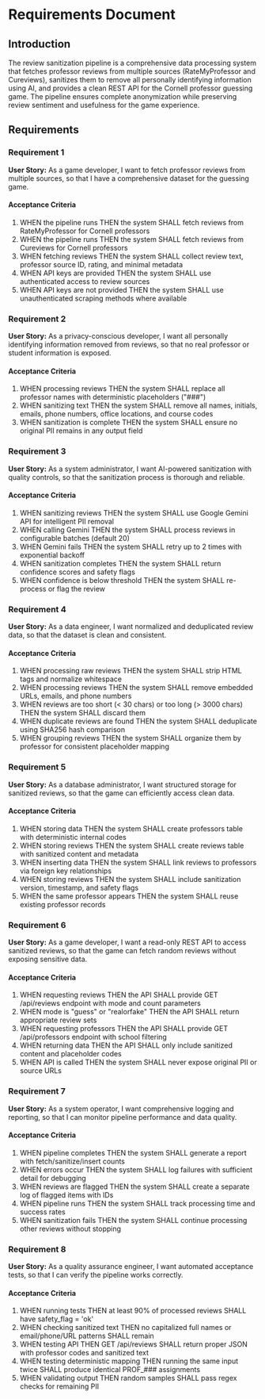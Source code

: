 # Requirements Document

## Introduction

The review sanitization pipeline is a comprehensive data processing system that fetches professor reviews from multiple sources (RateMyProfessor and Cureviews), sanitizes them to remove all personally identifying information using AI, and provides a clean REST API for the Cornell professor guessing game. The pipeline ensures complete anonymization while preserving review sentiment and usefulness for the game experience.

## Requirements

### Requirement 1

**User Story:** As a game developer, I want to fetch professor reviews from multiple sources, so that I have a comprehensive dataset for the guessing game.

#### Acceptance Criteria

1. WHEN the pipeline runs THEN the system SHALL fetch reviews from RateMyProfessor for Cornell professors
2. WHEN the pipeline runs THEN the system SHALL fetch reviews from Cureviews for Cornell professors
3. WHEN fetching reviews THEN the system SHALL collect review text, professor source ID, rating, and minimal metadata
4. WHEN API keys are provided THEN the system SHALL use authenticated access to review sources
5. WHEN API keys are not provided THEN the system SHALL use unauthenticated scraping methods where available

### Requirement 2

**User Story:** As a privacy-conscious developer, I want all personally identifying information removed from reviews, so that no real professor or student information is exposed.

#### Acceptance Criteria

1. WHEN processing reviews THEN the system SHALL replace all professor names with deterministic placeholders ("###")
2. WHEN sanitizing text THEN the system SHALL remove all names, initials, emails, phone numbers, office locations, and course codes
3. WHEN sanitization is complete THEN the system SHALL ensure no original PII remains in any output field

### Requirement 3

**User Story:** As a system administrator, I want AI-powered sanitization with quality controls, so that the sanitization process is thorough and reliable.

#### Acceptance Criteria

1. WHEN sanitizing reviews THEN the system SHALL use Google Gemini API for intelligent PII removal
2. WHEN calling Gemini THEN the system SHALL process reviews in configurable batches (default 20)
3. WHEN Gemini fails THEN the system SHALL retry up to 2 times with exponential backoff
4. WHEN sanitization completes THEN the system SHALL return confidence scores and safety flags
5. WHEN confidence is below threshold THEN the system SHALL re-process or flag the review

### Requirement 4

**User Story:** As a data engineer, I want normalized and deduplicated review data, so that the dataset is clean and consistent.

#### Acceptance Criteria

1. WHEN processing raw reviews THEN the system SHALL strip HTML tags and normalize whitespace
2. WHEN processing reviews THEN the system SHALL remove embedded URLs, emails, and phone numbers
3. WHEN reviews are too short (< 30 chars) or too long (> 3000 chars) THEN the system SHALL discard them
4. WHEN duplicate reviews are found THEN the system SHALL deduplicate using SHA256 hash comparison
5. WHEN grouping reviews THEN the system SHALL organize them by professor for consistent placeholder mapping

### Requirement 5

**User Story:** As a database administrator, I want structured storage for sanitized reviews, so that the game can efficiently access clean data.

#### Acceptance Criteria

1. WHEN storing data THEN the system SHALL create professors table with deterministic internal codes
2. WHEN storing reviews THEN the system SHALL create reviews table with sanitized content and metadata
3. WHEN inserting data THEN the system SHALL link reviews to professors via foreign key relationships
4. WHEN storing reviews THEN the system SHALL include sanitization version, timestamp, and safety flags
5. WHEN the same professor appears THEN the system SHALL reuse existing professor records

### Requirement 6

**User Story:** As a game developer, I want a read-only REST API to access sanitized reviews, so that the game can fetch random reviews without exposing sensitive data.

#### Acceptance Criteria

1. WHEN requesting reviews THEN the API SHALL provide GET /api/reviews endpoint with mode and count parameters
2. WHEN mode is "guess" or "realorfake" THEN the API SHALL return appropriate review sets
3. WHEN requesting professors THEN the API SHALL provide GET /api/professors endpoint with school filtering
4. WHEN returning data THEN the API SHALL only include sanitized content and placeholder codes
5. WHEN API is called THEN the system SHALL never expose original PII or source URLs

### Requirement 7

**User Story:** As a system operator, I want comprehensive logging and reporting, so that I can monitor pipeline performance and data quality.

#### Acceptance Criteria

1. WHEN pipeline completes THEN the system SHALL generate a report with fetch/sanitize/insert counts
2. WHEN errors occur THEN the system SHALL log failures with sufficient detail for debugging
3. WHEN reviews are flagged THEN the system SHALL create a separate log of flagged items with IDs
4. WHEN pipeline runs THEN the system SHALL track processing time and success rates
5. WHEN sanitization fails THEN the system SHALL continue processing other reviews without stopping

### Requirement 8

**User Story:** As a quality assurance engineer, I want automated acceptance tests, so that I can verify the pipeline works correctly.

#### Acceptance Criteria

1. WHEN running tests THEN at least 90% of processed reviews SHALL have safety_flag = 'ok'
2. WHEN checking sanitized text THEN no capitalized full names or email/phone/URL patterns SHALL remain
3. WHEN testing API THEN GET /api/reviews SHALL return proper JSON with professor codes and sanitized text
4. WHEN testing deterministic mapping THEN running the same input twice SHALL produce identical PROF_### assignments
5. WHEN validating output THEN random samples SHALL pass regex checks for remaining PII